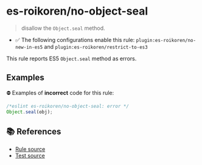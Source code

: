# es-roikoren/no-object-seal
> disallow the `Object.seal` method.

- ✅ The following configurations enable this rule: `plugin:es-roikoren/no-new-in-es5` and `plugin:es-roikoren/restrict-to-es3`

This rule reports ES5 `Object.seal` method as errors.

## Examples

⛔ Examples of **incorrect** code for this rule:

```js
/*eslint es-roikoren/no-object-seal: error */
Object.seal(obj);
```

## 📚 References

- [Rule source](https://github.com/roikoren755/eslint-plugin-es/blob/v2.0.1/src/rules/no-object-seal.ts)
- [Test source](https://github.com/roikoren755/eslint-plugin-es/blob/v2.0.1/tests/src/rules/no-object-seal.ts)
